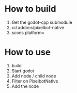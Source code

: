 # How to build
1. Get the godot-cpp submodule
2. cd addons/pixelbot-native
3. scons platform=<your-platform>

# How to use
1. build
2. Start godot
3. Add node / child node
4. Filter on PixelbotNative
5. Add the node